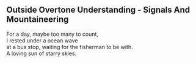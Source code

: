 Outside Overtone Understanding - Signals And Mountaineering
-----------------------------------------------------------
For a day, maybe too many to count,  
I rested under a ocean wave  
at a bus stop, waiting for the fisherman to be with.  
A loving sun of starry skies.  
